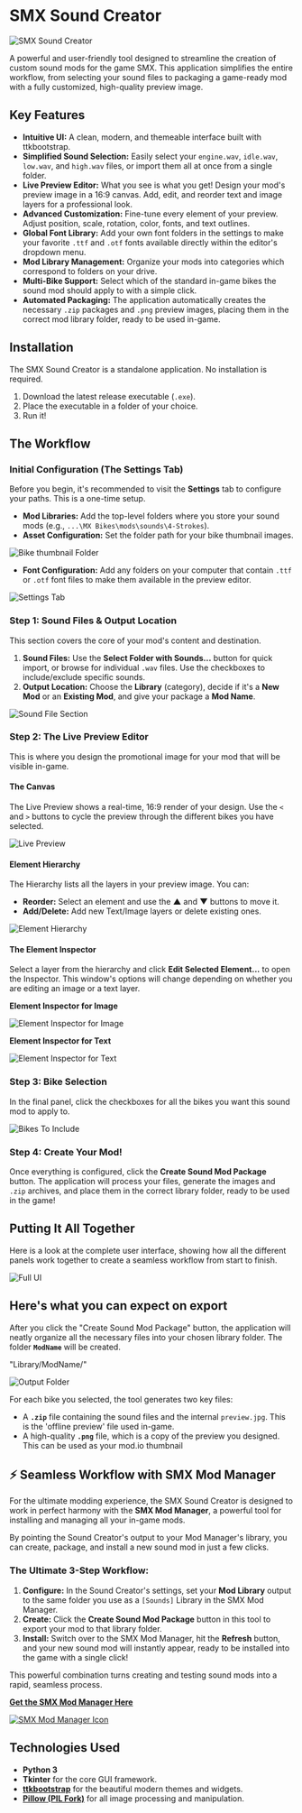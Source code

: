 # SMX Sound Creator

![SMX Sound Creator](assets/smx_sound_creator.png)

A powerful and user-friendly tool designed to streamline the creation of custom sound mods for the game SMX. This application simplifies the entire workflow, from selecting your sound files to packaging a game-ready mod with a fully customized, high-quality preview image.

## Key Features

*   **Intuitive UI:** A clean, modern, and themeable interface built with ttkbootstrap.
*   **Simplified Sound Selection:** Easily select your `engine.wav`, `idle.wav`, `low.wav`, and `high.wav` files, or import them all at once from a single folder.
*   **Live Preview Editor:** What you see is what you get! Design your mod's preview image in a 16:9 canvas. Add, edit, and reorder text and image layers for a professional look.
*   **Advanced Customization:** Fine-tune every element of your preview. Adjust position, scale, rotation, color, fonts, and text outlines.
*   **Global Font Library:** Add your own font folders in the settings to make your favorite `.ttf` and `.otf` fonts available directly within the editor's dropdown menu.
*   **Mod Library Management:** Organize your mods into categories which correspond to folders on your drive.
*   **Multi-Bike Support:** Select which of the standard in-game bikes the sound mod should apply to with a simple click.
*   **Automated Packaging:** The application automatically creates the necessary `.zip` packages and `.png` preview images, placing them in the correct mod library folder, ready to be used in-game.

## Installation

The SMX Sound Creator is a standalone application. No installation is required.

1.  Download the latest release executable (`.exe`).
2.  Place the executable in a folder of your choice.
3.  Run it!

## The Workflow

### Initial Configuration (The Settings Tab)

Before you begin, it's recommended to visit the **Settings** tab to configure your paths. This is a one-time setup.

*   **Mod Libraries:** Add the top-level folders where you store your sound mods (e.g., `...\MX Bikes\mods\sounds\4-Strokes`).
*   **Asset Configuration:** Set the folder path for your bike thumbnail images.

![Bike thumbnail Folder](docs/BikeThumbnailFolder.png)

*   **Font Configuration:** Add any folders on your computer that contain `.ttf` or `.otf` font files to make them available in the preview editor.

![Settings Tab](docs/SettingsTab.png)

### Step 1: Sound Files & Output Location

This section covers the core of your mod's content and destination.

1.  **Sound Files:** Use the **Select Folder with Sounds...** button for quick import, or browse for individual `.wav` files. Use the checkboxes to include/exclude specific sounds.
2.  **Output Location:** Choose the **Library** (category), decide if it's a **New Mod** or an **Existing Mod**, and give your package a **Mod Name**.

![Sound File Section](docs/SoundFileSection.png)

### Step 2: The Live Preview Editor

This is where you design the promotional image for your mod that will be visible in-game.

#### The Canvas

The Live Preview shows a real-time, 16:9 render of your design. Use the `<` and `>` buttons to cycle the preview through the different bikes you have selected.

![Live Preview](docs/LivePreview.png)

#### Element Hierarchy

The Hierarchy lists all the layers in your preview image. You can:
*   **Reorder:** Select an element and use the **▲** and **▼** buttons to move it.
*   **Add/Delete:** Add new Text/Image layers or delete existing ones.

![Element Hierarchy](docs/ElementHierarchy.png)

#### The Element Inspector

Select a layer from the hierarchy and click **Edit Selected Element...** to open the Inspector. This window's options will change depending on whether you are editing an image or a text layer.

**Element Inspector for Image**

![Element Inspector for Image](docs/ElementInspectorImage.png)

**Element Inspector for Text**

![Element Inspector for Text](docs/ElementInspectorText.png)

### Step 3: Bike Selection

In the final panel, click the checkboxes for all the bikes you want this sound mod to apply to.

![Bikes To Include](docs/BikesToInclude.png)

### Step 4: Create Your Mod!

Once everything is configured, click the **Create Sound Mod Package** button. The application will process your files, generate the images and `.zip` archives, and place them in the correct library folder, ready to be used in the game!

## Putting It All Together

Here is a look at the complete user interface, showing how all the different panels work together to create a seamless workflow from start to finish.

![Full UI](docs/FullUI.png)

## Here's what you can expect on export
After you click the "Create Sound Mod Package" button, the application will neatly organize all the necessary files into your chosen library folder.
The folder **`ModName`** will be created.

"Library/ModName/"

![Output Folder](docs/OutputFolder.png)

For each bike you selected, the tool generates two key files:
*   A **`.zip`** file containing the sound files and the internal `preview.jpg`. This is the 'offline preview' file used in-game.
*   A high-quality **`.png`** file, which is a copy of the preview you designed. This can be used as your mod.io thumbnail


## ⚡ Seamless Workflow with SMX Mod Manager

For the ultimate modding experience, the SMX Sound Creator is designed to work in perfect harmony with the **SMX Mod Manager**, a powerful tool for installing and managing all your in-game mods.

By pointing the Sound Creator's output to your Mod Manager's library, you can create, package, and install a new sound mod in just a few clicks.

### The Ultimate 3-Step Workflow:

1.  **Configure:** In the Sound Creator's settings, set your **Mod Library** output to the same folder you use as a `[Sounds]` Library in the SMX Mod Manager.
2.  **Create:** Click the **Create Sound Mod Package** button in this tool to export your mod to that library folder.
3.  **Install:** Switch over to the SMX Mod Manager, hit the **Refresh** button, and your new sound mod will instantly appear, ready to be installed into the game with a single click!

This powerful combination turns creating and testing sound mods into a rapid, seamless process.

[**Get the SMX Mod Manager Here**](https://github.com/kBeQ/SMX-Mod-Manager)

[![SMX Mod Manager Icon](assets/Ico_smx_mod_manager.png)](https://github.com/kBeQ/SMX-Mod-Manager)

## Technologies Used

*   **Python 3**
*   **Tkinter** for the core GUI framework.
*   **[ttkbootstrap](https://github.com/israel-dryer/ttkbootstrap)** for the beautiful modern themes and widgets.
*   **[Pillow (PIL Fork)](https://python-pillow.org/)** for all image processing and manipulation.